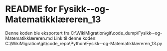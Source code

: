 # README for Fysikk‐-og-Matematikklæreren_13
Denne koden ble eksportert fra C:\WikiMigration\git\code_dump\Fysikk‐-og-Matematikklæreren.md
Link til denne koden: C:\WikiMigration\git\code_repo\Python\Fysikk‐-og-Matematikklæreren_13.py
